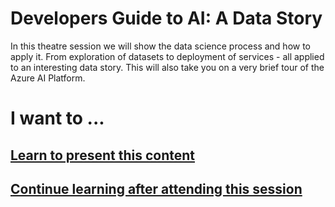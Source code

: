 # Developers Guide to AI: A Data Story

In this theatre session we will show the data science process and how to apply it. From exploration of datasets to deployment of services - all applied to an interesting data story. This will also take you on a very brief tour of the Azure AI Platform.

# I want to ...

## [Learn to present this content](README-presenter.md)

## [Continue learning after attending this session](README-attendee.md)